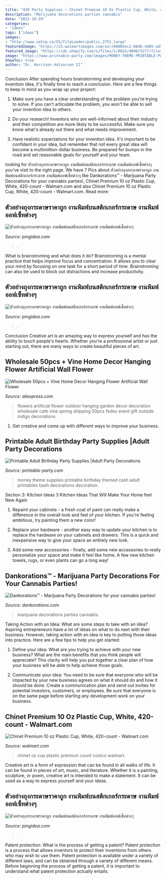 ```yaml
---
title: "420 Party Supplies ~ Chinet Premium 10 Oz Plastic Cup, White, 420-count"
description: "Marijuana decorations parties cannabis"
date: "2022-10-29"
categories:
- "ideas"
tags: ["ideas"]
images:
- "http://www.setsq.co/SS/fileLoader/public,2751,large"
featuredImage: "https://i5.walmartimages.com/asr/60005ec2-86d6-4485-ad53-08c4d482c1ee.a921fcbfce89d53f6f53d1253553d6c4.jpeg"
featured_image: "https://cdn.shopify.com/s/files/1/0022/4090/5277/files/bigwreath4_1200x1200.JPG?v=1541639899"
image: "https://www.printable-party.com/images/MONEY-THEME-PRINTABLE-PARTY-SUPPLIES-19.png"
ShowToc: true
author: "Dr. Harrison Halvorson II"
---
```



Conclusion
After spending hours brainstorming and developing your invention idea, it's finally time to reach a conclusion. Here are a few things to keep in mind as you wrap up your project:
1. Make sure you have a clear understanding of the problem you're trying to solve. If you can't articulate the problem, you won't be able to sell your invention idea to others.

2. Do your research! Inventors who are well-informed about their industry and their competition are more likely to be successful. Make sure you know what's already out there and what needs improvement.

3. Have realistic expectations for your invention idea. It's important to be confident in your idea, but remember that not every great idea will become a multimillion-dollar business. Be prepared for bumps in the road and set reasonable goals for yourself and your team.

	

		
looking for ตัวอย่างถุงกระดาษราคาถูก งานพิมพ์บนสติกเกอร์กระดาษ งานพิมพ์ออฟเซ็ทต่างๆ you've visit to the right page. We have 7 Pics about ตัวอย่างถุงกระดาษราคาถูก งานพิมพ์บนสติกเกอร์กระดาษ งานพิมพ์ออฟเซ็ทต่างๆ like Dankorations™ - Marijuana Party Decorations for your cannabis parties!, Chinet Premium 10 oz Plastic Cup, White, 420-count - Walmart.com and also Chinet Premium 10 oz Plastic Cup, White, 420-count - Walmart.com. Read more:
		
    
## ตัวอย่างถุงกระดาษราคาถูก งานพิมพ์บนสติกเกอร์กระดาษ งานพิมพ์ออฟเซ็ทต่างๆ

<img loading=lazy src="http://www.setsq.co/SS/fileLoader/public,2751,large" onerror="this.onerror=null;this.src='https://tse4.mm.bing.net/th?id=OIP.oL15UcZ51lYVysZZIfcWtwHaKX&amp;pid=15.1';" alt="ตัวอย่างถุงกระดาษราคาถูก งานพิมพ์บนสติกเกอร์กระดาษ งานพิมพ์ออฟเซ็ทต่างๆ">

_Source: pingidea.com_

>. 

	

What is brainstroming and what does it do?
Brainstroming is a mental practice that helps improve focus and concentration. It allows you to clear your mind by focusing on one task for a short period of time. Brainstroming can also be used to block out distractions and increase productivity.

    
## ตัวอย่างถุงกระดาษราคาถูก งานพิมพ์บนสติกเกอร์กระดาษ งานพิมพ์ออฟเซ็ทต่างๆ

<img loading=lazy src="http://www.setsq.co/SS/fileLoader/public,15852,large" onerror="this.onerror=null;this.src='https://tse4.mm.bing.net/th?id=OIP.ZFm2YRPl3tKttGyeRa-AoQHaLz&amp;pid=15.1';" alt="ตัวอย่างถุงกระดาษราคาถูก งานพิมพ์บนสติกเกอร์กระดาษ งานพิมพ์ออฟเซ็ทต่างๆ">

_Source: pingidea.com_

>. 

	

Conclusion
Creative art is an amazing way to express yourself and has the ability to touch people's hearts. Whether you're a professional artist or just starting out, there are many ways to create beautiful pieces of art.

    
## Wholesale 50pcs + Vine Home Decor Hanging Flower Artificial Wall Flower

<img loading=lazy src="https://ae01.alicdn.com/kf/HTB1fhoEHVXXXXaOXXXXq6xXFXXXs/Wholesale-50pcs-Vine-Home-Decor-Hanging-Flower-Artificial-Wall-Flower-Wedding-Garden-Party-Cafe-Outdoor-Fedex.jpg" onerror="this.onerror=null;this.src='https://tse2.mm.bing.net/th?id=OIP.LXD58RlVqw7Kc67QhHrR2wHaHa&amp;pid=15.1';" alt="Wholesale 50pcs + Vine Home Decor Hanging Flower Artificial Wall Flower">

_Source: aliexpress.com_

>flowers artificial flower outdoor hanging garden decor decoration wholesale cafe vine spring shipping 50pcs fedex event gift outside indigo decorations. 

	

1. Get creative and come up with different ways to improve your business.

    
## Printable Adult Birthday Party Supplies |Adult Party Decorations

<img loading=lazy src="https://www.printable-party.com/images/MONEY-THEME-PRINTABLE-PARTY-SUPPLIES-19.png" onerror="this.onerror=null;this.src='https://tse4.mm.bing.net/th?id=OIP.91BxFo5PfVqhTWez4vRNlgHaFt&amp;pid=15.1';" alt="Printable Adult Birthday Party Supplies |Adult Party Decorations">

_Source: printable-party.com_

>money theme supplies printable birthday themed cash adult printables bash decorations decoration. 

	

Section 3: Kitchen Ideas
3 Kitchen Ideas That Will Make Your Home feel New Again
1. Repaint your cabinets - a fresh coat of paint can really make a difference in the overall look and feel of your kitchen. If you're feeling ambitious, try painting them a new color!

2. Replace your hardware - another easy way to update your kitchen is to replace the hardware on your cabinets and drawers. This is a quick and inexpensive way to give your space an entirely new look.

3. Add some new accessories - finally, add some new accessories to really personalize your space and make it feel like home. A few new kitchen towels, rugs, or even plants can go a long way!

    
## Dankorations™ - Marijuana Party Decorations For Your Cannabis Parties!

<img loading=lazy src="https://cdn.shopify.com/s/files/1/0022/4090/5277/files/bigwreath4_1200x1200.JPG?v=1541639899" onerror="this.onerror=null;this.src='https://tse2.mm.bing.net/th?id=OIP.e5n9xn31Uks_Oec95PQPbwHaE8&amp;pid=15.1';" alt="Dankorations™ - Marijuana Party Decorations for your cannabis parties!">

_Source: dankorations.com_

>marijuana decorations parties cannabis. 

	

Taking Action with an Idea: What are some steps to take with an idea?
Aspiring entrepreneurs have a lot of ideas on what to do next with their business. However, taking action with an idea is key to putting those ideas into practice. Here are a few tips to help you get started:
1. Define your idea: What are you trying to achieve with your new business? What are the main benefits that you think people will appreciate? This clarity will help you put together a clear plan of how your business will be able to help achieve those goals.

2. Communicate your idea: You need to be sure that everyone who will be impacted by your new business agrees on what it should do and how it should be done. Create a communication plan and send out invites for potential investors, customers, or employees. Be sure that everyone is on the same page before starting any development work on your business.


    
## Chinet Premium 10 Oz Plastic Cup, White, 420-count - Walmart.com

<img loading=lazy src="https://i5.walmartimages.com/asr/60005ec2-86d6-4485-ad53-08c4d482c1ee.a921fcbfce89d53f6f53d1253553d6c4.jpeg" onerror="this.onerror=null;this.src='https://tse4.mm.bing.net/th?id=OIP.cTahqg_ujAE5qbymcemQogHaHa&amp;pid=15.1';" alt="Chinet Premium 10 oz Plastic Cup, White, 420-count - Walmart.com">

_Source: walmart.com_

>chinet oz cup plastic premium count costco walmart. 

	

Creative art is a form of expression that can be found in all walks of life. It can be found in pieces of art, music, and literature. Whether it is a painting, sculpture, or poem, creative art is intended to make a statement. It can be used as a way to express yourself and your ideas.

    
## ตัวอย่างถุงกระดาษราคาถูก งานพิมพ์บนสติกเกอร์กระดาษ งานพิมพ์ออฟเซ็ทต่างๆ

<img loading=lazy src="http://www.setsq.co/SS/fileLoader/public,35297,large" onerror="this.onerror=null;this.src='https://tse4.mm.bing.net/th?id=OIP.zKs7ngCtNTt_1xHjDkh1qAHaFn&amp;pid=15.1';" alt="ตัวอย่างถุงกระดาษราคาถูก งานพิมพ์บนสติกเกอร์กระดาษ งานพิมพ์ออฟเซ็ทต่างๆ">

_Source: pingidea.com_

>. 

	

Patent protection: What is the process of getting a patent?
Patent protection is a process that allows inventors to protect their inventions from others who may wish to use them. Patent protection is available under a variety of different laws, and can be obtained through a variety of different means. Before beginning the process of getting a patent, it is important to understand what patent protection actually entails.

